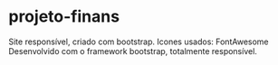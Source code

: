 # projeto-finans
Site responsível, criado com bootstrap.
Icones usados: FontAwesome
Desenvolvido com o framework bootstrap, totalmente responsível.
